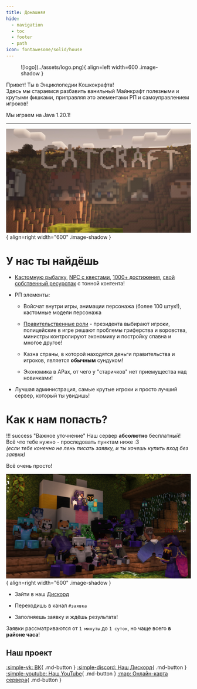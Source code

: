 ```yaml
---
title: Домашняя
hide:
  - navigation
  - toc
  - footer
  - path
icon: fontawesome/solid/house
---
```


<figure markdown>
![logo](../assets/logo.png){ align=left width=600 .image-shadow }
</figure>

<p class="shadow margin-center bigger-text">Привет! Ты в Энциклопедии <span class="gold shadow bold">Кошкокрафта</span>! <br>
Здесь мы стараемся разбавить ванильный Майнкрафт полезными и крутыми фишками, приправляя это элементами РП и самоуправлением игроков!</p>

<p class="shadow margin-center bigger-text">Мы играем на <span class="bold">Java 1.20.1</span>!</p>

***

![catcraft](assets/screenshots/catcraft.jpg){ align=right width="600" .image-shadow }

<h1 class="shadow">У нас ты найдёшь</h1>

- [Кастомную рыбалку](../gameplay/unique/рыбалка/), [NPC с квестами](../gameplay/unique/npc), [1000+ достижения](../gameplay/unique/datapacks), [свой собственный ресурспак](../gameplay/unique/resourcepack) с тонной контента!

- РП элементы:

    - Войсчат внутри игры, анимации персонажа (более 100 штук!), кастомные модели персонажа

    - [Правительственные роли](../gameplay/roleplay/goverment.md) - президента выбирают игроки, полицейские в игре решают проблемы гриферства и воровства, министры контролируют экономику и постройку спавна и многое другое!

    - Казна страны, в которой находятся деньги правительства и игроков, является **обычным** сундуком!

    - Экономика в АРах, от чего у "старичков" нет приемущества над новичками!

- Лучшая администрация, самые крутые игроки и просто лучший сервер, который ты увидишь!



<h1 class="shadow">Как к нам попасть?</h1>

!!! success "Важное уточнение"
    Наш сервер **абсолютно** бесплатный! Всё что тебе нужно - проследовать пунктам ниже :3<br>
    *(если тебе конечно не лень писать заявку, и ты хочешь купить вход без заявки)*

Всё очень просто!

![catcraft](assets/screenshots/players.jpg){ align=right width="600" .image-shadow }

- Зайти в наш [Дискорд](https://discord.gg/Qfb6NGZkNn)

- Переходишь в канал `#заявка`

- Заполняешь заявку и ждёшь результата!

Заявки рассматриваются от `1 минуты` до `1 суток`, но чаще всего **в районе часа**!

## Наш проект
[:simple-vk: ВК](https://vk.com/catcraftmc){ .md-button }
[:simple-discord: Наш Дискорд](https://discord.gg/Qfb6NGZkNn){ .md-button }
[:simple-youtube: Наш YouTube](https://youtube.com/@catcraftminecraft){ .md-button }
[:map: Онлайн-карта сервера](./info/onlinemap.md){ .md-button }